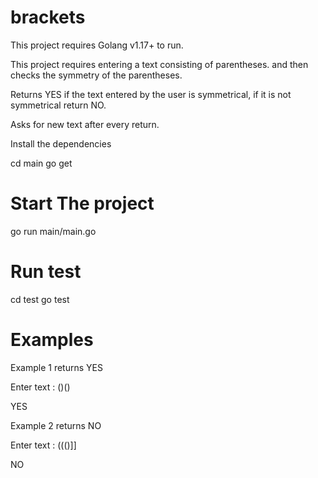 # brackets

This project requires Golang v1.17+ to run.


This project requires entering a text consisting of parentheses. and then checks the symmetry of the parentheses.

Returns YES if the text entered by the user is symmetrical, if it is not symmetrical return NO.

Asks for new text after every return.

Install the dependencies

cd main
go get


# Start The project

go run main/main.go


# Run test

cd test
go test


# Examples

Example 1 returns YES

Enter text : ()()


YES

Example 2 returns NO

Enter text : ((()]]


NO





